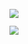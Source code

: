 ![](https://github-readme-stats.vercel.app/api?username=klenkiven&show_icons=true&theme=material-palenight)

![](https://github-readme-stats.vercel.app/api/top-langs/?username=klenkiven&layout=compact&theme=material-palenight)
